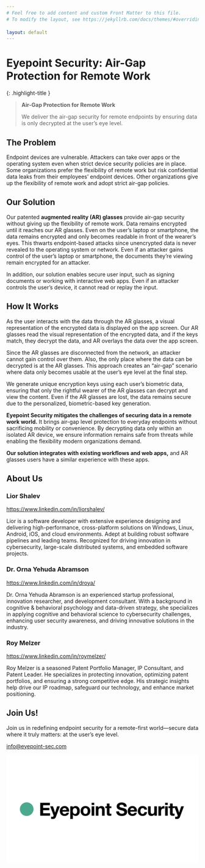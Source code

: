 ```yaml
---
# Feel free to add content and custom Front Matter to this file.
# To modify the layout, see https://jekyllrb.com/docs/themes/#overriding-theme-defaults

layout: default
---
```


# Eyepoint Security: Air-Gap Protection for Remote Work

{: .highlight-title }

> **Air-Gap Protection for Remote Work**
>
> We deliver the air-gap security for remote endpoints by ensuring data is only decrypted at the user’s eye level.

## The Problem

Endpoint devices are vulnerable. Attackers can take over apps or the operating system even when strict device security policies are in place. Some organizations prefer the flexibility of remote work but risk confidential data leaks from their employees’ endpoint devices. Other organizations give up the flexibility of remote work and adopt strict air-gap policies.

## Our Solution

Our patented **augmented reality (AR) glasses** provide air-gap security without giving up the flexibility of remote work. Data remains encrypted until it reaches our AR glasses. Even on the user’s laptop or smartphone, the data remains encrypted and only becomes readable in front of the wearer’s eyes. This thwarts endpoint-based attacks since unencrypted data is never revealed to the operating system or network. Even if an attacker gains control of the user’s laptop or smartphone, the documents they’re viewing remain encrypted for an attacker.

In addition, our solution enables secure user input, such as signing documents or working with interactive web apps. Even if an attacker controls the user’s device, it cannot read or replay the input.

## How It Works

As the user interacts with the data through the AR glasses, a visual representation of the encrypted data is displayed on the app screen. Our AR glasses read the visual representation of the encrypted data, and if the keys match, they decrypt the data, and AR overlays the data over the app screen.

Since the AR glasses are disconnected from the network, an attacker cannot gain control over them. Also, the only place where the data can be decrypted is at the AR glasses. This approach creates an “air-gap” scenario where data only becomes usable at the user’s eye level at the final step.

We generate unique encryption keys using each user’s biometric data, ensuring that only the rightful wearer of the AR glasses can decrypt and view the content. Even if the AR glasses are lost, the data remains secure due to the personalized, biometric-based key generation.

**Eyepoint Security mitigates the challenges of securing data in a remote work world.** It brings air-gap level protection to everyday endpoints without sacrificing mobility or convenience. By decrypting data only within an isolated AR device, we ensure information remains safe from threats while enabling the flexibility modern organizations demand.

**Our solution integrates with existing workflows and web apps,** and AR glasses users have a similar experience with these apps.

## About Us

### Lior Shalev

<a href="https://www.linkedin.com/in/liorshalev/" target="_blank">https://www.linkedin.com/in/liorshalev/</a>

Lior is a software developer with extensive experience designing and delivering high-performance, cross-platform solutions on Windows, Linux, Android, iOS, and cloud environments. Adept at building robust software pipelines and leading teams. Recognized for driving innovation in cybersecurity, large-scale distributed systems, and embedded software projects.

### Dr. Orna Yehuda Abramson

<a href="https://www.linkedin.com/in/droya/" target="_blank">https://www.linkedin.com/in/droya/</a>

Dr. Orna Yehuda Abramson is an experienced startup professional, innovation researcher, and development consultant. With a background in cognitive & behavioral psychology and data-driven strategy, she specializes in applying cognitive and behavioral science to cybersecurity challenges, enhancing user security awareness, and driving innovative solutions in the industry.

### Roy Melzer

<a href="https://www.linkedin.com/in/roymelzer/" target="_blank">https://www.linkedin.com/in/roymelzer/</a>

Roy Melzer is a seasoned Patent Portfolio Manager, IP Consultant, and Patent Leader. He specializes in protecting innovation, optimizing patent portfolios, and ensuring a strong competitive edge. His strategic insights help drive our IP roadmap, safeguard our technology, and enhance market positioning.

## Join Us!

Join us in redefining endpoint security for a remote-first world—secure data where it truly matters: at the user’s eye level.

[info@eyepoint-sec.com](mailto:info@eyepoint-sec.com)

![logo](assets/logo.png)
